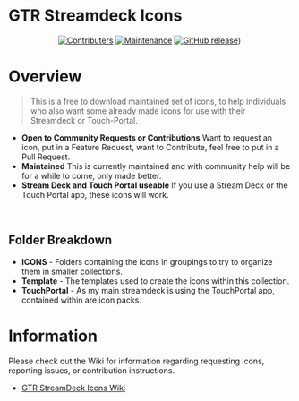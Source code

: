 # GTR Streamdeck Icons

<div align="center">

[![Contributers](https://img.shields.io/badge/Contributers-Welcome-Blue.svg)](https://shields.io/)
[![Maintenance](https://img.shields.io/badge/Maintained%3F-yes-green.svg)](https://github.com/GeekTekRob/GTR_Streamdeck_Icons.js/graphs/commit-activity)
[![GitHub release](https://img.shields.io/github/v/release/GeekTekRob/GTR_Streamdeck_Icons.svg)](https://github.com/GeekTekRob/GTR_Streamdeck_Icons.js/releases/))

</div>

# Overview  
> This is a free to download maintained set of icons, to help individuals who also want some already made icons for use with their Streamdeck or Touch-Portal.

- **Open to Community Requests or Contributions** Want to request an icon, put in a Feature Request, want to Contribute, feel free to put in a Pull Request.
- **Maintained** This is currently maintained and with community help will be for a while to come, only made better.
- **Stream Deck and Touch Portal useable** If you use a Stream Deck or the Touch Portal app, these icons will work.

<br>

## Folder Breakdown  
- **ICONS** - Folders containing the icons in groupings to try to organize them in smaller collections.
- **Template** - The templates used to create the icons within this collection.
- **TouchPortal** - As my main streamdeck is using the TouchPortal app, contained within are icon packs.


# Information  
Please check out the Wiki for information regarding requesting icons, reporting issues, or contribution instructions.

- [GTR StreamDeck Icons Wiki](https://github.com/GeekTekRob/GTR_Streamdeck_Icons/wiki)